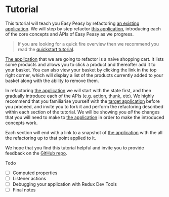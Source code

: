 # Tutorial

This tutorial will teach you Easy Peasy by refactoring [an existing application](https://codesandbox.io/s/easy-peasy-tutorial-start-8qz5k). We will step by step refactor [this application](https://codesandbox.io/s/easy-peasy-tutorial-start-8qz5k), introducing each of the core concepts and APIs of Easy Peasy as we progress.

> If you are looking for a quick fire overview then we recommend you read the [quickstart tutorial](/docs/introduction/quickstart).

[The application](https://codesandbox.io/s/easy-peasy-tutorial-start-8qz5k) that we are going to refactor is a naive shopping cart. It lists some products and allows you to click a product and thereafter add it to your basket. You can also view your basket by clicking the link in the top right corner, which will display a list of the products currently added to your basket along with the ability to remove them.

In refactoring [the application](https://codesandbox.io/s/easy-peasy-tutorial-start-8qz5k) we will start with the state first, and then gradually introduce each of the APIs (e.g. [action](/docs/api/action), [thunk](/docs/api/thunk), etc).  We highly recommend that you familiarise yourself with the [target application](https://codesandbox.io/s/easy-peasy-tutorial-start-8qz5k) before you proceed, and invite you to fork it and perform the refactoring described within each section of the tutorial. We will be showing you _all_ the changes that you will need to make to [the application](https://codesandbox.io/s/easy-peasy-tutorial-start-8qz5k) in order to make the introduced concepts work.

Each section will end with a link to a snapshot of [the application](https://codesandbox.io/s/easy-peasy-tutorial-start-8qz5k) with the all the refactoring up to that point applied to it.

We hope that you find this tutorial helpful and invite you to provide feedback on the [GitHub repo](https://github.com/ctrlplusb/easy-peasy).

Todo
- [ ] Computed properties
- [ ] Listener actions
- [ ] Debugging your application with Redux Dev Tools
- [ ] Final notes